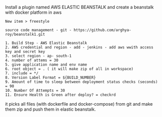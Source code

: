 Install a plugin named AWS ELASTIC BEANSTALK
and create a beanstalk with docker platform in aws

```
New item > freestyle
```
```
source code management - git - https://github.com/arghya-roy/beanstalk1.git
```
```
1. Build Step - AWS Elastic Beanstalk
2. AWS credential and region - add - jenkins - add aws wwith access key and secret key
3. select region - ap- south-1
4. number of attems = 30
5. give application name and env name
6. root object = . ( it will make zip of all in workspace)
7. include = */
8. Version Label Format = ${BUILD_NUMBER}
9. Amount of time to sleep between deployment status checks (seconds) = 90
10. Number Of Attempts = 30
11. Ensure Health is Green after deploy? = checkrd
```
it picks all files (with dockerfile and docker-compose) from git and make them zip 
and push them in elastic beanstalk.
